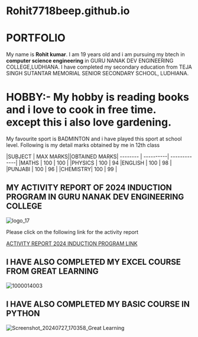 # Rohit7718beep.github.io
# PORTFOLIO 
My name is **Rohit kumar**. I am 19 years old and i am pursuing my btech in **computer science engineering** in GURU NANAK DEV ENGINEERING COLLEGE,LUDHIANA. I have completed my secondary education from TEJA SINGH SUTANTAR MEMORIAL SENIOR SECONDARY SCHOOL, LUDHIANA. 

# HOBBY:- My hobby is reading books and i love to cook in free time. except this i also love gardening.
My favourite sport is BADMINTON and i have played this sport at school level.
Following is my detail marks obtained by me in 12th class

|SUBJECT  |  MAX MARKS||OBTAINED MARKS|
--------  | ----------| -------------|
|MATHS    |  100      |  100          |
|PHYSICS  |  100      |  94             |ENGLISH  |  100    |  98        |
|PUNJABI  |  100      |  96          |
|CHEMISTRY|  100      |  99        |

## MY ACTIVITY REPORT OF 2024 INDUCTION PROGRAM IN GURU NANAK DEV ENGINEERING COLLEGE

![logo_17](https://github.com/user-attachments/assets/515403fe-1d49-4ad1-9b3f-008cc5784a7d)

Please click on the following link for the activity report

[ACTIVITY REPORT 2024 INDUCTION PROGRAM LINK](https://rohit7718beep.github.io/Rohit77188beep.github.io/)




## I HAVE ALSO COMPLETED MY EXCEL COURSE FROM GREAT LEARNING 

![1000014003](https://github.com/user-attachments/assets/9220aa90-45fb-46df-b84f-d95896f6392f)

## I HAVE ALSO COMPLETED MY BASIC COURSE IN PYTHON

![Screenshot_20240727_170358_Great Learning](https://github.com/user-attachments/assets/47adeb48-9307-4113-be9e-980724bccdb3)






